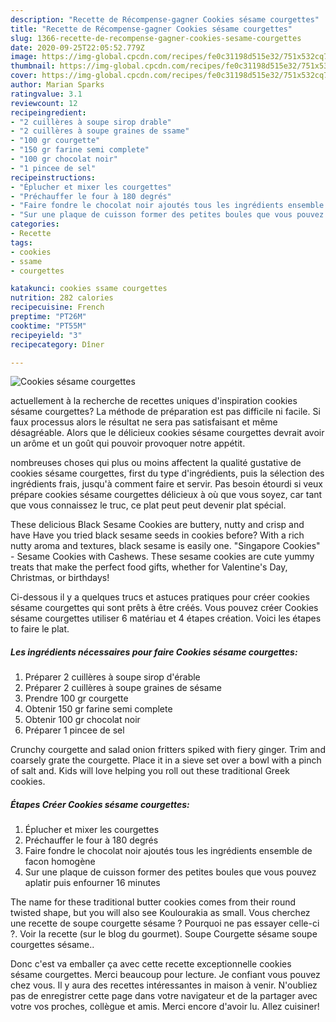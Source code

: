 ```yaml
---
description: "Recette de Récompense-gagner Cookies sésame courgettes"
title: "Recette de Récompense-gagner Cookies sésame courgettes"
slug: 1366-recette-de-recompense-gagner-cookies-sesame-courgettes
date: 2020-09-25T22:05:52.779Z
image: https://img-global.cpcdn.com/recipes/fe0c31198d515e32/751x532cq70/cookies-sesame-courgettes-photo-principale-de-la-recette.jpg
thumbnail: https://img-global.cpcdn.com/recipes/fe0c31198d515e32/751x532cq70/cookies-sesame-courgettes-photo-principale-de-la-recette.jpg
cover: https://img-global.cpcdn.com/recipes/fe0c31198d515e32/751x532cq70/cookies-sesame-courgettes-photo-principale-de-la-recette.jpg
author: Marian Sparks
ratingvalue: 3.1
reviewcount: 12
recipeingredient:
- "2 cuillères à soupe sirop drable"
- "2 cuillères à soupe graines de ssame"
- "100 gr courgette"
- "150 gr farine semi complete"
- "100 gr chocolat noir"
- "1 pincee de sel"
recipeinstructions:
- "Éplucher et mixer les courgettes"
- "Préchauffer le four à 180 degrés"
- "Faire fondre le chocolat noir ajoutés tous les ingrédients ensemble de facon homogène"
- "Sur une plaque de cuisson former des petites boules que vous pouvez aplatir puis enfourner 16 minutes"
categories:
- Recette
tags:
- cookies
- ssame
- courgettes

katakunci: cookies ssame courgettes 
nutrition: 282 calories
recipecuisine: French
preptime: "PT26M"
cooktime: "PT55M"
recipeyield: "3"
recipecategory: Dîner

---
```



![Cookies sésame courgettes](https://img-global.cpcdn.com/recipes/fe0c31198d515e32/751x532cq70/cookies-sesame-courgettes-photo-principale-de-la-recette.jpg)

actuellement à la recherche de recettes uniques d'inspiration cookies sésame courgettes? La méthode de préparation est pas difficile ni facile. Si faux processus alors le résultat ne sera pas satisfaisant et même désagréable. Alors que le délicieux cookies sésame courgettes devrait avoir un arôme et un goût qui pouvoir provoquer notre appétit.

nombreuses choses qui plus ou moins affectent la qualité gustative de cookies sésame courgettes, first du type d'ingrédients, puis la sélection des ingrédients frais, jusqu'à comment faire et servir. Pas besoin étourdi si veux prépare cookies sésame courgettes délicieux à où que vous soyez, car tant que vous connaissez le truc, ce plat peut peut devenir plat spécial.

These delicious Black Sesame Cookies are buttery, nutty and crisp and have Have you tried black sesame seeds in cookies before? With a rich nutty aroma and textures, black sesame is easily one. &#34;Singapore Cookies&#34; - Sesame Cookies with Cashews. These sesame cookies are cute yummy treats that make the perfect food gifts, whether for Valentine&#39;s Day, Christmas, or birthdays!


Ci-dessous il y a quelques trucs et astuces pratiques pour créer cookies sésame courgettes qui sont prêts à être créés. Vous pouvez créer Cookies sésame courgettes utiliser 6 matériau et 4 étapes création. Voici les étapes to faire le plat.

<!--inarticleads1-->

##### Les ingrédients nécessaires pour faire Cookies sésame courgettes:

1. Préparer 2 cuillères à soupe sirop d&#39;érable
1. Préparer 2 cuillères à soupe graines de sésame
1. Prendre 100 gr courgette
1. Obtenir 150 gr farine semi complete
1. Obtenir 100 gr chocolat noir
1. Préparer 1 pincee de sel


Crunchy courgette and salad onion fritters spiked with fiery ginger. Trim and coarsely grate the courgette. Place it in a sieve set over a bowl with a pinch of salt and. Kids will love helping you roll out these traditional Greek cookies. 

<!--inarticleads2-->

##### Étapes Créer Cookies sésame courgettes:

1. Éplucher et mixer les courgettes
1. Préchauffer le four à 180 degrés
1. Faire fondre le chocolat noir ajoutés tous les ingrédients ensemble de facon homogène
1. Sur une plaque de cuisson former des petites boules que vous pouvez aplatir puis enfourner 16 minutes


The name for these traditional butter cookies comes from their round twisted shape, but you will also see Koulourakia as small. Vous cherchez une recette de soupe courgette sésame ? Pourquoi ne pas essayer celle-ci ?. Voir la recette (sur le blog du gourmet). Soupe Courgette sésame soupe courgettes sésame.. 


Donc c'est va emballer ça avec cette recette exceptionnelle cookies sésame courgettes. Merci beaucoup pour lecture. Je confiant vous pouvez chez vous. Il y aura des recettes  intéressantes in maison à venir. N'oubliez pas de enregistrer cette page dans votre navigateur et de la partager avec votre vos proches, collègue et amis. Merci encore d'avoir lu. Allez cuisiner!
